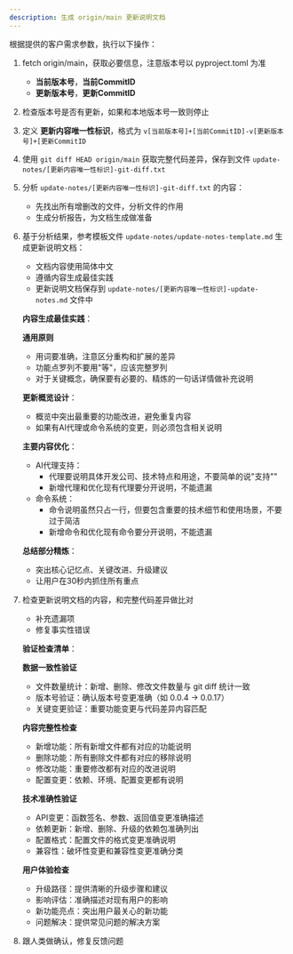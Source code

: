 ```yaml
---
description: 生成 origin/main 更新说明文档
---
```


根据提供的客户需求参数，执行以下操作：

1. fetch origin/main，获取必要信息，注意版本号以 pyproject.toml 为准
   - **当前版本号**，**当前CommitID**
   - **更新版本号**，**更新CommitID**

2. 检查版本号是否有更新，如果和本地版本号一致则停止

3. 定义 **更新内容唯一性标识**，格式为 `v[当前版本号]+[当前CommitID]-v[更新版本号]+[更新CommitID`

4. 使用 `git diff HEAD origin/main` 获取完整代码差异，保存到文件 `update-notes/[更新内容唯一性标识]-git-diff.txt`
   
5. 分析 `update-notes/[更新内容唯一性标识]-git-diff.txt` 的内容：
   - 先找出所有增删改的文件，分析文件的作用
   - 生成分析报告，为文档生成做准备

6. 基于分析结果，参考模板文件 `update-notes/update-notes-template.md` 生成更新说明文档：
   - 文档内容使用简体中文
   - 遵循内容生成最佳实践
   - 更新说明文档保存到 `update-notes/[更新内容唯一性标识]-update-notes.md` 文件中
   
   **内容生成最佳实践**：

   **通用原则**
   - 用词要准确，注意区分重构和扩展的差异
   - 功能点罗列不要用"等"，应该完整罗列
   - 对于关键概念，确保要有必要的、精炼的一句话详情做补充说明

   **更新概览设计**：
   - 概览中突出最重要的功能改进，避免重复内容
   - 如果有AI代理或命令系统的变更，则必须包含相关说明
  
   **主要内容优化**：
   - AI代理支持：
     - 代理要说明具体开发公司、技术特点和用途，不要简单的说"支持""
     - 新增代理和优化现有代理要分开说明，不能遗漏
   - 命令系统：
     - 命令说明虽然只占一行，但要包含重要的技术细节和使用场景，不要过于简洁
     - 新增命令和优化现有命令要分开说明，不能遗漏

   **总结部分精炼**：
   - 突出核心记忆点、关键改进、升级建议
   - 让用户在30秒内抓住所有重点

7. 检查更新说明文档的内容，和完整代码差异做比对
   - 补充遗漏项
   - 修复事实性错误

   **验证检查清单**：
   
   **数据一致性验证**
   - 文件数量统计：新增、删除、修改文件数量与 git diff 统计一致
   - 版本号验证：确认版本号变更准确（如 0.0.4 → 0.0.17）
   - 关键变更验证：重要功能变更与代码差异内容匹配
   
   **内容完整性检查**
   - 新增功能：所有新增文件都有对应的功能说明
   - 删除功能：所有删除文件都有对应的移除说明
   - 修改功能：重要修改都有对应的改进说明
   - 配置变更：依赖、环境、配置变更都有说明
   
   **技术准确性验证**
   - API变更：函数签名、参数、返回值变更准确描述
   - 依赖更新：新增、删除、升级的依赖包准确列出
   - 配置格式：配置文件的格式变更准确说明
   - 兼容性：破坏性变更和兼容性变更准确分类
   
   **用户体验检查**
   - 升级路径：提供清晰的升级步骤和建议
   - 影响评估：准确描述对现有用户的影响
   - 新功能亮点：突出用户最关心的新功能
   - 问题解决：提供常见问题的解决方案

8. 跟人类做确认，修复反馈问题
